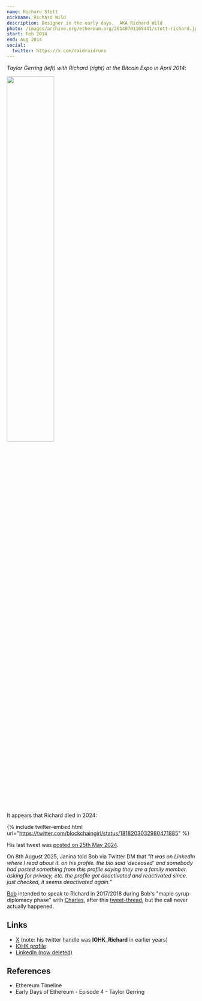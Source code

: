 ```yaml
---
name: Richard Stott
nickname: Richard Wild
description: Designer in the early days.  AKA Richard Wild
photo: /images/archive.org/ethereum.org/20140701165441/stott-richard.jpg
start: Feb 2014
end: Aug 2014
social:
  twitter: https://x.com/raidraidrune
---
```


*Taylor Gerring (left) with Richard (right) at the Bitcoin Expo in April 2014*:

<img src="{{ '/images/duncan.co/2025.09.17/duncan.co_cropped_richard_stott.png' | relative_url }}" style="width: 50%; height: auto;">

It appears that Richard died in 2024:

{% include twitter-embed.html url="https://twitter.com/blockchaingirl/status/1818203032980471885" %}

His last tweet was [posted on 25th May 2024](https://x.com/raidraidrune/status/1794755939540906305).

On 8th August 2025, Janina told Bob via Twitter DM that *"It was on LinkedIn where I read about it.  on his profile.  the bio said 'deceased' and somebody had posted something from this profile saying they are a family member.  asking for privacy, etc.  the profile got deactivated and reactivated since.  just checked, it seems deactivated again."*

[Bob]('/people/bob-summerwill/') intended to speak to Richard in 2017/2018 during Bob's "maple syrup diplomacy phase" with [Charles]('/people/charles-hoskinson/'), after this [tweet-thread](https://twitter.com/raidraidrune/status/936638941947625474), but the call never actually happened.

## Links
- [X](https://x.com/raidraidrune) (note: his twitter handle was **IOHK_Richard** in earlier years)
- [IOHK profile](https://iohk.io/en/blog/authors/richard-wild/page-1/)
- [LinkedIn (now deleted)](https://www.linkedin.com/in/richard-wild-a0552026/)

## References

- Ethereum Timeline
- Early Days of Ethereum - Episode 4 - Taylor Gerring
